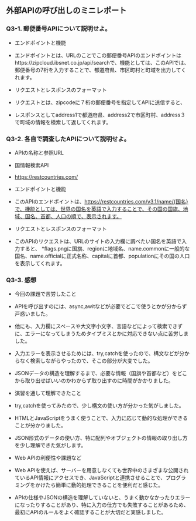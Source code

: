 ## 外部APIの呼び出しのミニレポート
### Q3-1. 郵便番号APIについて説明せよ。
* エンドポイントと機能
* エンドポイントとは、URLのことでこの郵便番号APIのエンドポイントはhttps://zipcloud.ibsnet.co.jp/api/searchで、機能としては、このAPIでは、郵便番号の7桁を入力することで、都道府県、市区町村と町域を出力してくれます。

* リクエストとレスポンスのフォーマット
* リクエストとは、zipcodeに７桁の郵便番号を指定してAPIに送信すると、
* レスポンスとしてaddress1で都道府県、address2で市区町村、address３で町域の情報を検索して返してくれます。
### Q3-2. 各自で調査したAPIについて説明せよ。
* APIの名称と参照URL
* 国情報検索API
* https://restcountries.com/

* エンドポイントと機能
* このAPIのエンドポイントは、https://restcountries.com/v3.1/name/{国名}で、機能としては、世界の国名を英語で入力することで、その国の国旗、地域、国名、首都、人口の順で、表示されます。

* リクエストとレスポンスのフォーマット
* このAPIのリクエストは、URLのサイトの入力欄に調べたい国名を英語で入力すると、
*flags.pngに国旗、regionに地域名、name.commonに一般的な国名、name.officialに正式名称、capitalに首都、populationにその国の人口を表示してくれます。

### Q3-3. 感想
* 今回の課題で苦労したこと
* APIを呼び出すのには、async,awitなどが必要でどこで使うとかが分からず戸惑いました。
* 他にも、入力欄にスペースや大文字小文字、言語などによって検索できずに、エラーになってしまうためタイプミスとかに対応できない点に苦労しました。
* 入力エラーを表示させるためには、try,catchを使ったので、構文などが分からなく検索しながらやったので、そこの部分が大変でした。
* JSONデータの構造を理解するまで、必要な情報（国旗や首都など）をどこから取り出せばいいのかわからず取り出すのに時間がかかりました。

* 演習を通して理解できたこと
* try,catchを使ってみたので、少し構文の使い方が分かった気がしました。
* HTMLとJavaScriptをうまく使うことで、入力に応じて動的な処理ができることが分かりました。
* JSON形式のデータの使い方、特に配列やオブジェクトの情報の取り出し方を少し理解できた気がします。
  
* Web APIの利便性や課題など
* Web APIを使えば、サーバーを用意しなくても世界中のさまざまな公開されているAPI情報にアクセスでき、JavaScriptと連携させることで、プログラミングをかけたら簡単に動的処理できることを便利だと感じた。
* APIの仕様やJSONの構造を理解していないと、うまく動かなかったりエラーになったりすることがあり、特に入力の仕方でも失敗することがあるため、最初にAPIのルールをよく確認することが大切だと実感しました。
